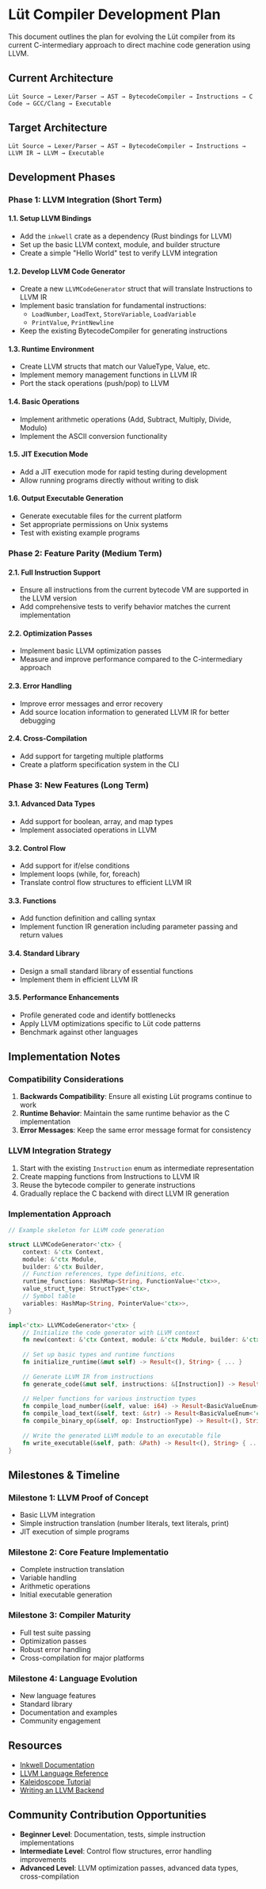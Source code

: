 # Lüt Compiler Development Plan

This document outlines the plan for evolving the Lüt compiler from its current C-intermediary approach to direct machine code generation using LLVM.

## Current Architecture

```
Lüt Source → Lexer/Parser → AST → BytecodeCompiler → Instructions → C Code → GCC/Clang → Executable
```

## Target Architecture

```
Lüt Source → Lexer/Parser → AST → BytecodeCompiler → Instructions → LLVM IR → LLVM → Executable
```

## Development Phases

### Phase 1: LLVM Integration (Short Term)

#### 1.1. Setup LLVM Bindings
- Add the `inkwell` crate as a dependency (Rust bindings for LLVM)
- Set up the basic LLVM context, module, and builder structure
- Create a simple "Hello World" test to verify LLVM integration

#### 1.2. Develop LLVM Code Generator
- Create a new `LLVMCodeGenerator` struct that will translate Instructions to LLVM IR
- Implement basic translation for fundamental instructions:
  - `LoadNumber`, `LoadText`, `StoreVariable`, `LoadVariable`
  - `PrintValue`, `PrintNewline`
- Keep the existing BytecodeCompiler for generating instructions

#### 1.3. Runtime Environment
- Create LLVM structs that match our ValueType, Value, etc.
- Implement memory management functions in LLVM IR
- Port the stack operations (push/pop) to LLVM

#### 1.4. Basic Operations
- Implement arithmetic operations (Add, Subtract, Multiply, Divide, Modulo)
- Implement the ASCII conversion functionality

#### 1.5. JIT Execution Mode
- Add a JIT execution mode for rapid testing during development
- Allow running programs directly without writing to disk

#### 1.6. Output Executable Generation
- Generate executable files for the current platform
- Set appropriate permissions on Unix systems
- Test with existing example programs

### Phase 2: Feature Parity (Medium Term)

#### 2.1. Full Instruction Support
- Ensure all instructions from the current bytecode VM are supported in the LLVM version
- Add comprehensive tests to verify behavior matches the current implementation

#### 2.2. Optimization Passes
- Implement basic LLVM optimization passes
- Measure and improve performance compared to the C-intermediary approach

#### 2.3. Error Handling
- Improve error messages and error recovery
- Add source location information to generated LLVM IR for better debugging

#### 2.4. Cross-Compilation
- Add support for targeting multiple platforms
- Create a platform specification system in the CLI

### Phase 3: New Features (Long Term)

#### 3.1. Advanced Data Types
- Add support for boolean, array, and map types
- Implement associated operations in LLVM

#### 3.2. Control Flow
- Add support for if/else conditions
- Implement loops (while, for, foreach)
- Translate control flow structures to efficient LLVM IR

#### 3.3. Functions
- Add function definition and calling syntax
- Implement function IR generation including parameter passing and return values

#### 3.4. Standard Library
- Design a small standard library of essential functions
- Implement them in efficient LLVM IR

#### 3.5. Performance Enhancements
- Profile generated code and identify bottlenecks
- Apply LLVM optimizations specific to Lüt code patterns
- Benchmark against other languages

## Implementation Notes

### Compatibility Considerations

1. **Backwards Compatibility**: Ensure all existing Lüt programs continue to work
2. **Runtime Behavior**: Maintain the same runtime behavior as the C implementation
3. **Error Messages**: Keep the same error message format for consistency

### LLVM Integration Strategy

1. Start with the existing `Instruction` enum as intermediate representation
2. Create mapping functions from Instructions to LLVM IR
3. Reuse the bytecode compiler to generate instructions
4. Gradually replace the C backend with direct LLVM IR generation

### Implementation Approach

```rust
// Example skeleton for LLVM code generation

struct LLVMCodeGenerator<'ctx> {
    context: &'ctx Context,
    module: &'ctx Module,
    builder: &'ctx Builder,
    // Function references, type definitions, etc.
    runtime_functions: HashMap<String, FunctionValue<'ctx>>,
    value_struct_type: StructType<'ctx>,
    // Symbol table
    variables: HashMap<String, PointerValue<'ctx>>,
}

impl<'ctx> LLVMCodeGenerator<'ctx> {
    // Initialize the code generator with LLVM context
    fn new(context: &'ctx Context, module: &'ctx Module, builder: &'ctx Builder) -> Self { ... }
    
    // Set up basic types and runtime functions
    fn initialize_runtime(&mut self) -> Result<(), String> { ... }
    
    // Generate LLVM IR from instructions
    fn generate_code(&mut self, instructions: &[Instruction]) -> Result<(), String> { ... }
    
    // Helper functions for various instruction types
    fn compile_load_number(&self, value: i64) -> Result<BasicValueEnum<'ctx>, String> { ... }
    fn compile_load_text(&self, text: &str) -> Result<BasicValueEnum<'ctx>, String> { ... }
    fn compile_binary_op(&self, op: InstructionType) -> Result<(), String> { ... }
    
    // Write the generated LLVM module to an executable file
    fn write_executable(&self, path: &Path) -> Result<(), String> { ... }
}
```

## Milestones & Timeline

### Milestone 1: LLVM Proof of Concept
- Basic LLVM integration
- Simple instruction translation (number literals, text literals, print)
- JIT execution of simple programs

### Milestone 2: Core Feature Implementatio
- Complete instruction translation
- Variable handling
- Arithmetic operations
- Initial executable generation

### Milestone 3: Compiler Maturity
- Full test suite passing
- Optimization passes
- Robust error handling
- Cross-compilation for major platforms

### Milestone 4: Language Evolution
- New language features
- Standard library
- Documentation and examples
- Community engagement

## Resources

- [Inkwell Documentation](https://thedan64.github.io/inkwell/inkwell/index.html)
- [LLVM Language Reference](https://llvm.org/docs/LangRef.html)
- [Kaleidoscope Tutorial](https://llvm.org/docs/tutorial/MyFirstLanguageFrontend/index.html)
- [Writing an LLVM Backend](https://llvm.org/docs/WritingAnLLVMBackend.html)

## Community Contribution Opportunities

- **Beginner Level**: Documentation, tests, simple instruction implementations
- **Intermediate Level**: Control flow structures, error handling improvements
- **Advanced Level**: LLVM optimization passes, advanced data types, cross-compilation